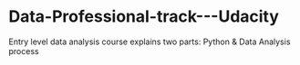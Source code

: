 # Data-Professional-track---Udacity
Entry level data analysis course explains two parts: Python &amp; Data Analysis process
